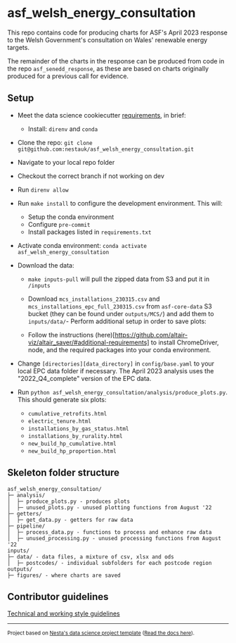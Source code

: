 # asf_welsh_energy_consultation

This repo contains code for producing charts for ASF's April 2023 response to the Welsh Government's consultation on Wales' renewable energy targets.

The remainder of the charts in the response can be produced from code in the repo `asf_senedd_response`, as these are based on charts originally produced for a previous call for evidence.

## Setup

- Meet the data science cookiecutter [requirements](http://nestauk.github.io/ds-cookiecutter/quickstart), in brief:
  - Install: `direnv` and `conda`
- Clone the repo: `git clone git@github.com:nestauk/asf_welsh_energy_consultation.git`
- Navigate to your local repo folder
- Checkout the correct branch if not working on dev
- Run `direnv allow`
- Run `make install` to configure the development environment. This will:
  - Setup the conda environment
  - Configure `pre-commit`
  - Install packages listed in `requirements.txt`
- Activate conda environment: `conda activate asf_welsh_energy_consultation`
- Download the data:

  - `make inputs-pull` will pull the zipped data from S3 and put it in `/inputs`
  - Download `mcs_installations_230315.csv` and `mcs_installations_epc_full_230315.csv` from `asf-core-data` S3 bucket (they can be found under `outputs/MCS/`) and add them to `inputs/data/`- Perform additional setup in order to save plots:

  - Follow the instructions (here)[https://github.com/altair-viz/altair_saver/#additional-requirements] to install ChromeDriver, node, and the required packages into your conda environment.

- Change `[directories][data_directory]` in `config/base.yaml` to your local EPC data folder if necessary. The April 2023 analysis uses the "2022_Q4_complete" version of the EPC data.

- Run `python asf_welsh_energy_consultation/analysis/produce_plots.py`. This should generate six plots:
  - `cumulative_retrofits.html`
  - `electric_tenure.html`
  - `installations_by_gas_status.html`
  - `installations_by_rurality.html`
  - `new_build_hp_cumulative.html`
  - `new_build_hp_proportion.html`

## Skeleton folder structure

```
asf_welsh_energy_consultation/
├─ analysis/
│  ├─ produce_plots.py - produces plots
│  ├─ unused_plots.py - unused plotting functions from August '22
├─ getters/
│  ├─ get_data.py - getters for raw data
├─ pipeline/
│  ├─ process_data.py - functions to process and enhance raw data
│  ├─ unused_processing.py - unused processing functions from August '22
inputs/
├─ data/ - data files, a mixture of csv, xlsx and ods
│  ├─ postcodes/ - individual subfolders for each postcode region
outputs/
├─ figures/ - where charts are saved
```

## Contributor guidelines

[Technical and working style guidelines](https://github.com/nestauk/ds-cookiecutter/blob/master/GUIDELINES.md)

---

<small><p>Project based on <a target="_blank" href="https://github.com/nestauk/ds-cookiecutter">Nesta's data science project template</a>
(<a href="http://nestauk.github.io/ds-cookiecutter">Read the docs here</a>).
</small>
